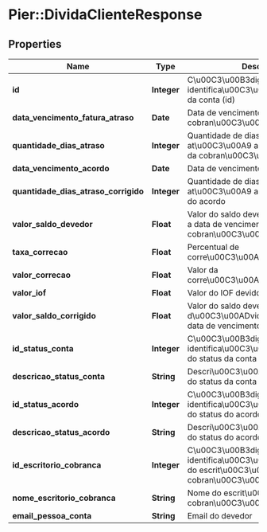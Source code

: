 # Pier::DividaClienteResponse

## Properties
Name | Type | Description | Notes
------------ | ------------- | ------------- | -------------
**id** | **Integer** | C\u00C3\u00B3digo de identifica\u00C3\u00A7\u00C3\u00A3o da conta (id) | [optional] 
**data_vencimento_fatura_atraso** | **Date** | Data de vencimento da cobran\u00C3\u00A7a | [optional] 
**quantidade_dias_atraso** | **Integer** | Quantidade de dias em atraso at\u00C3\u00A9 a data de vencimento da cobran\u00C3\u00A7a | [optional] 
**data_vencimento_acordo** | **Date** | Data de vencimento do acordo | [optional] 
**quantidade_dias_atraso_corrigido** | **Integer** | Quantidade de dias em atraso at\u00C3\u00A9 a data de vencimento do acordo | [optional] 
**valor_saldo_devedor** | **Float** | Valor do saldo devedor at\u00C3\u00A9 a data de vencimento da cobran\u00C3\u00A7a | [optional] 
**taxa_correcao** | **Float** | Percentual de corre\u00C3\u00A7\u00C3\u00A3o | [optional] 
**valor_correcao** | **Float** | Valor da corre\u00C3\u00A7\u00C3\u00A3o | [optional] 
**valor_iof** | **Float** | Valor do IOF devido | [optional] 
**valor_saldo_corrigido** | **Float** | Valor do saldo devedor corrido da d\u00C3\u00ADvida at\u00C3\u00A9 a data de vencimento do acordo | [optional] 
**id_status_conta** | **Integer** | C\u00C3\u00B3digo de identifica\u00C3\u00A7\u00C3\u00A3o do status da conta (id) | [optional] 
**descricao_status_conta** | **String** | Descri\u00C3\u00A7\u00C3\u00A3o do status da conta | [optional] 
**id_status_acordo** | **Integer** | C\u00C3\u00B3digo de identifica\u00C3\u00A7\u00C3\u00A3o do status do acordo (id) | [optional] 
**descricao_status_acordo** | **String** | Descri\u00C3\u00A7\u00C3\u00A3o do status do acordo | [optional] 
**id_escritorio_cobranca** | **Integer** | C\u00C3\u00B3digo de identifica\u00C3\u00A7\u00C3\u00A3o do escrit\u00C3\u00B3rio de cobran\u00C3\u00A7a | [optional] 
**nome_escritorio_cobranca** | **String** | Nome do escrit\u00C3\u00B3rio de cobran\u00C3\u00A7a | [optional] 
**email_pessoa_conta** | **String** | Email do devedor | [optional] 



